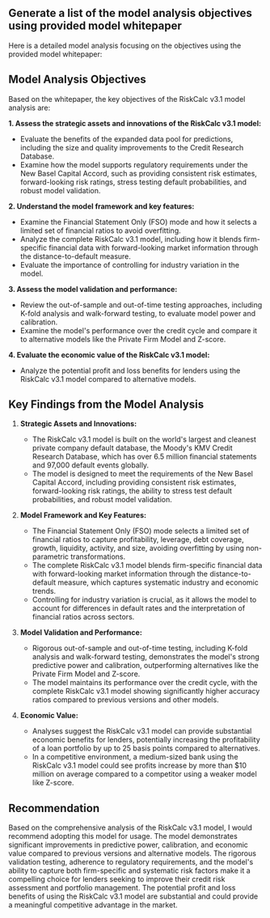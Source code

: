 ## Generate a list of the model analysis objectives using provided model whitepaper
Here is a detailed model analysis focusing on the objectives using the provided model whitepaper:

## Model Analysis Objectives

Based on the whitepaper, the key objectives of the RiskCalc v3.1 model analysis are:

**1. Assess the strategic assets and innovations of the RiskCalc v3.1 model:**
- Evaluate the benefits of the expanded data pool for predictions, including the size and quality improvements to the Credit Research Database.
- Examine how the model supports regulatory requirements under the New Basel Capital Accord, such as providing consistent risk estimates, forward-looking risk ratings, stress testing default probabilities, and robust model validation.

**2. Understand the model framework and key features:**
- Examine the Financial Statement Only (FSO) mode and how it selects a limited set of financial ratios to avoid overfitting.
- Analyze the complete RiskCalc v3.1 model, including how it blends firm-specific financial data with forward-looking market information through the distance-to-default measure.
- Evaluate the importance of controlling for industry variation in the model.

**3. Assess the model validation and performance:**
- Review the out-of-sample and out-of-time testing approaches, including K-fold analysis and walk-forward testing, to evaluate model power and calibration.
- Examine the model's performance over the credit cycle and compare it to alternative models like the Private Firm Model and Z-score.

**4. Evaluate the economic value of the RiskCalc v3.1 model:**
- Analyze the potential profit and loss benefits for lenders using the RiskCalc v3.1 model compared to alternative models.

## Key Findings from the Model Analysis

1. **Strategic Assets and Innovations:**
   - The RiskCalc v3.1 model is built on the world's largest and cleanest private company default database, the Moody's KMV Credit Research Database, which has over 6.5 million financial statements and 97,000 default events globally.
   - The model is designed to meet the requirements of the New Basel Capital Accord, including providing consistent risk estimates, forward-looking risk ratings, the ability to stress test default probabilities, and robust model validation.

2. **Model Framework and Key Features:**
   - The Financial Statement Only (FSO) mode selects a limited set of financial ratios to capture profitability, leverage, debt coverage, growth, liquidity, activity, and size, avoiding overfitting by using non-parametric transformations.
   - The complete RiskCalc v3.1 model blends firm-specific financial data with forward-looking market information through the distance-to-default measure, which captures systematic industry and economic trends.
   - Controlling for industry variation is crucial, as it allows the model to account for differences in default rates and the interpretation of financial ratios across sectors.

3. **Model Validation and Performance:**
   - Rigorous out-of-sample and out-of-time testing, including K-fold analysis and walk-forward testing, demonstrates the model's strong predictive power and calibration, outperforming alternatives like the Private Firm Model and Z-score.
   - The model maintains its performance over the credit cycle, with the complete RiskCalc v3.1 model showing significantly higher accuracy ratios compared to previous versions and other models.

4. **Economic Value:**
   - Analyses suggest the RiskCalc v3.1 model can provide substantial economic benefits for lenders, potentially increasing the profitability of a loan portfolio by up to 25 basis points compared to alternatives.
   - In a competitive environment, a medium-sized bank using the RiskCalc v3.1 model could see profits increase by more than $10 million on average compared to a competitor using a weaker model like Z-score.

## Recommendation

Based on the comprehensive analysis of the RiskCalc v3.1 model, I would recommend adopting this model for usage. The model demonstrates significant improvements in predictive power, calibration, and economic value compared to previous versions and alternative models. The rigorous validation testing, adherence to regulatory requirements, and the model's ability to capture both firm-specific and systematic risk factors make it a compelling choice for lenders seeking to improve their credit risk assessment and portfolio management. The potential profit and loss benefits of using the RiskCalc v3.1 model are substantial and could provide a meaningful competitive advantage in the market.